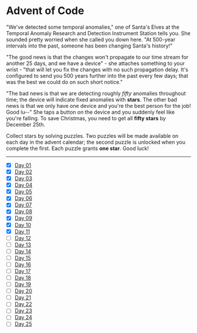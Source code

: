 # Advent of Code

"We've detected some temporal anomalies," one of Santa's Elves at the Temporal Anomaly Research and Detection Instrument Station tells you. She sounded pretty worried when she called you down here. "At 500-year intervals into the past, someone has been changing Santa's history!"

"The good news is that the changes won't propagate to our time stream for another 25 days, and we have a device" - she attaches something to your wrist - "that will let you fix the changes with no such propagation delay. It's configured to send you 500 years further into the past every few days; that was the best we could do on such short notice."

"The bad news is that we are detecting roughly _fifty_ anomalies throughout time; the device will indicate fixed anomalies with __stars__. The other bad news is that we only have one device and you're the best person for the job! Good lu--" She taps a button on the device and you suddenly feel like you're falling. To save Christmas, you need to get all __fifty stars__ by December 25th.

Collect stars by solving puzzles. Two puzzles will be made available on each day in the advent calendar; the second puzzle is unlocked when you complete the first. Each puzzle grants __one star__. Good luck!

***

- [x] [Day 01](day_01)
- [x] [Day 02](day_02)
- [x] [Day 03](day_03)
- [x] [Day 04](day_04)
- [x] [Day 05](day_05)
- [x] [Day 06](day_06)
- [x] [Day 07](day_07)
- [x] [Day 08](day_08)
- [x] [Day 09](day_09)
- [x] [Day 10](day_10)
- [x] [Day 11](day_11)
- [ ] [Day 12]()
- [ ] [Day 13]()
- [ ] [Day 14]()
- [ ] [Day 15]()
- [ ] [Day 16]()
- [ ] [Day 17]()
- [ ] [Day 18]()
- [ ] [Day 19]()
- [ ] [Day 20]()
- [ ] [Day 21]()
- [ ] [Day 22]()
- [ ] [Day 23]()
- [ ] [Day 24]()
- [ ] [Day 25]()